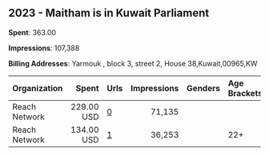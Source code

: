 ## 2023 - Maitham is in Kuwait Parliament 
**Spent**: 363.00

**Impressions**: 107,388

**Billing Addresses**: Yarmouk , block 3, street 2, House 38,Kuwait,00965,KW

|Organization|Spent|Urls|Impressions|Genders|Age Brackets|Country Codes|
|:---|---:|:---|---:|:---|:---|:---|
|Reach Network|229.00 USD|[0](https://www.snap.com/political-ads/asset/b213299fe1b9809707c009e8a868dc19d5f1a25e64fd1ad0ca13664a277af204?mediaType=mp4)|71,135|||kuwait|
|Reach Network|134.00 USD|[1](https://www.snap.com/political-ads/asset/6632656feffadb2b452a8aca85e5cb9b09556f9a34c0cf94dd3f54ca910ef114?mediaType=jpeg)|36,253||22+|kuwait|
